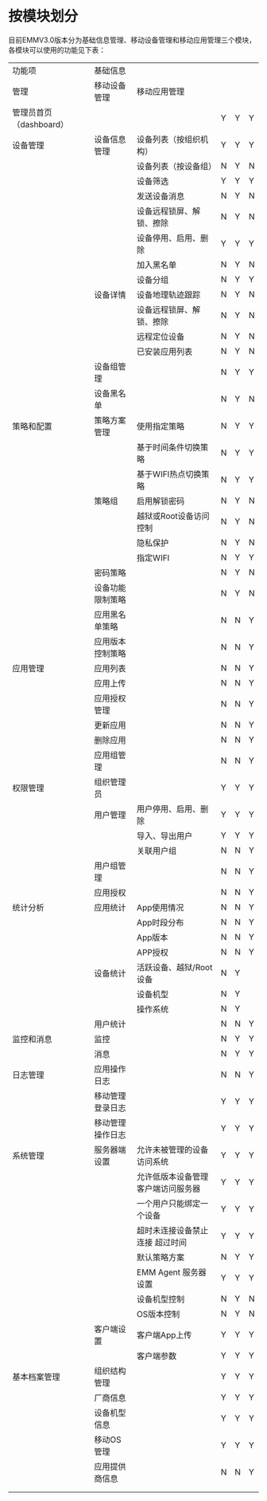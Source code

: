# 按模块划分

目前EMMV3.0版本分为基础信息管理、移动设备管理和移动应用管理三个模块，各模块可以使用的功能见下表：

<table>

 <tr>

 <td>功能项</td>

 <td>基础信息</td>

 </tr>

 <tr>

 <td>管理</td>

 <td>移动设备管理</td>

 <td>移动应用管理</td>

 </tr>

 <tr>

 <td>管理员首页（dashboard）</td>

 <td> </td>

 <td> </td>

 <td>Y</td>

 <td>Y</td>

 <td>Y</td>

 </tr>

 <tr>

 <td>设备管理</td>

 <td>设备信息管理</td>

 <td>设备列表（按组织机构）</td>

 <td>Y</td>

 <td>Y</td>

 <td>Y</td>

 </tr>

 <tr>

 <td></td>

 <td></td>

 <td>设备列表（按设备组）</td>

 <td>N</td>

 <td>Y</td>

 <td>N</td>

 </tr>

 <tr>

 <td></td>

 <td></td>

 <td>设备筛选</td>

 <td>Y</td>

 <td>Y</td>

 <td>Y</td>

 </tr>

 <tr>

 <td></td>

 <td></td>

 <td>发送设备消息</td>

 <td>N</td>

 <td>Y</td>

 <td>N</td>

 </tr>

 <tr>

 <td></td>

 <td></td>

 <td>设备远程锁屏、解锁、擦除</td>

 <td>N</td>

 <td>Y</td>

 <td>N</td>

 </tr>

 <tr>

 <td></td>

 <td></td>

 <td>设备停用、启用、删除</td>

 <td>Y</td>

 <td>Y</td>

 <td>Y</td>

 </tr>

 <tr>

 <td></td>

 <td></td>

 <td>加入黑名单</td>

 <td>N</td>

 <td>Y</td>

 <td>N</td>

 </tr>

 <tr>

 <td></td>

 <td></td>

 <td>设备分组</td>

 <td>N</td>

 <td>Y</td>

 <td>Y</td>

 </tr>

 <tr>

 <td></td>

 <td>设备详情</td>

 <td>设备地理轨迹跟踪</td>

 <td>N</td>

 <td>Y</td>

 <td>N</td>

 </tr>

 <tr>

 <td></td>

 <td></td>

 <td>设备远程锁屏、解锁、擦除</td>

 <td>N</td>

 <td>Y</td>

 <td>N</td>

 </tr>

 <tr>

 <td></td>

 <td></td>

 <td>远程定位设备</td>

 <td>N</td>

 <td>Y</td>

 <td>N</td>

 </tr>

 <tr>

 <td></td>

 <td></td>

 <td>已安装应用列表</td>

 <td>N</td>

 <td>Y</td>

 <td>N</td>

 </tr>

 <tr>

 <td></td>

 <td>设备组管理</td>

 <td> </td>

 <td>N</td>

 <td>Y</td>

 <td>Y</td>

 </tr>

 <tr>

 <td></td>

 <td>设备黑名单</td>

 <td> </td>

 <td>N</td>

 <td>Y</td>

 <td>N</td>

 </tr>

 <tr>

 <td>策略和配置</td>

 <td>策略方案管理</td>

 <td>使用指定策略</td>

 <td>N</td>

 <td>Y</td>

 <td>Y</td>

 </tr>

 <tr>

 <td></td>

 <td></td>

 <td>基于时间条件切换策略</td>

 <td>N</td>

 <td>Y</td>

 <td>Y</td>

 </tr>

 <tr>

 <td></td>

 <td></td>

 <td>基于WIFI热点切换策略</td>

 <td>N</td>

 <td>Y</td>

 <td>Y</td>

 </tr>

 <tr>

 <td></td>

 <td>策略组</td>

 <td>启用解锁密码</td>

 <td>N</td>

 <td>Y</td>

 <td>N</td>

 </tr>

 <tr>

 <td></td>

 <td></td>

 <td>越狱或Root设备访问控制</td>

 <td>N</td>

 <td>Y</td>

 <td>N</td>

 </tr>

 <tr>

 <td></td>

 <td></td>

 <td>隐私保护</td>

 <td>N</td>

 <td>Y</td>

 <td>N</td>

 </tr>

 <tr>

 <td></td>

 <td></td>

 <td>指定WIFI</td>

 <td>N</td>

 <td>Y</td>

 <td>Y</td>

 </tr>

 <tr>

 <td></td>

 <td>密码策略</td>

 <td> </td>

 <td>N</td>

 <td>Y</td>

 <td>N</td>

 </tr>

 <tr>

 <td></td>

 <td>设备功能限制策略</td>

 <td> </td>

 <td>N</td>

 <td>Y</td>

 <td>N</td>

 </tr>

 <tr>

 <td></td>

 <td>应用黑名单策略</td>

 <td> </td>

 <td>N</td>

 <td>N</td>

 <td>Y</td>

 </tr>

 <tr>

 <td></td>

 <td>应用版本控制策略</td>

 <td> </td>

 <td>N</td>

 <td>N</td>

 <td>Y</td>

 </tr>

 <tr>

 <td>应用管理</td>

 <td>应用列表</td>

 <td> </td>

 <td>N</td>

 <td>N</td>

 <td>Y</td>

 </tr>

 <tr>

 <td></td>

 <td>应用上传</td>

 <td> </td>

 <td>N</td>

 <td>N</td>

 <td>Y</td>

 </tr>

 <tr>

 <td></td>

 <td>应用授权管理</td>

 <td> </td>

 <td>N</td>

 <td>N</td>

 <td>Y</td>

 </tr>

 <tr>

 <td></td>

 <td>更新应用</td>

 <td> </td>

 <td>N</td>

 <td>N</td>

 <td>Y</td>

 </tr>

 <tr>

 <td></td>

 <td>删除应用</td>

 <td> </td>

 <td>N</td>

 <td>N</td>

 <td>Y</td>

 </tr>

 <tr>

 <td></td>

 <td>应用组管理</td>

 <td> </td>

 <td>N</td>

 <td>N</td>

 <td>Y</td>

 </tr>

 <tr>

 <td>权限管理</td>

 <td>组织管理员</td>

 <td> </td>

 <td>Y</td>

 <td>Y</td>

 <td>Y</td>

 </tr>

 <tr>

 <td></td>

 <td>用户管理</td>

 <td>用户停用、启用、删除</td>

 <td>Y</td>

 <td>Y</td>

 <td>Y</td>

 </tr>

 <tr>

 <td></td>

 <td></td>

 <td>导入、导出用户</td>

 <td>Y</td>

 <td>Y</td>

 <td>Y</td>

 </tr>

 <tr>

 <td></td>

 <td></td>

 <td>关联用户组</td>

 <td>N</td>

 <td>N</td>

 <td>Y</td>

 </tr>

 <tr>

 <td></td>

 <td>用户组管理</td>

 <td> </td>

 <td>N</td>

 <td>N</td>

 <td>Y</td>

 </tr>

 <tr>

 <td></td>

 <td>应用授权</td>

 <td> </td>

 <td>N</td>

 <td>N</td>

 <td>Y</td>

 </tr>

 <tr>

 <td>统计分析</td>

 <td>应用统计</td>

 <td>App使用情况</td>

 <td>N</td>

 <td>N</td>

 <td>Y</td>

 </tr>

 <tr>

 <td></td>

 <td></td>

 <td>App时段分布</td>

 <td>N</td>

 <td>N</td>

 <td>Y</td>

 </tr>

 <tr>

 <td></td>

 <td></td>

 <td>App版本</td>

 <td>N</td>

 <td>N</td>

 <td>Y</td>

 </tr>

 <tr>

 <td></td>

 <td></td>

 <td>APP授权</td>

 <td>N</td>

 <td>N</td>

 <td>Y</td>

 </tr>

 <tr>

 <td></td>

 <td>设备统计</td>

 <td>活跃设备、越狱/Root设备</td>

 <td>N</td>

 <td>Y</td>

 <td> </td>

 </tr>

 <tr>

 <td></td>

 <td></td>

 <td>设备机型</td>

 <td>N</td>

 <td>Y</td>

 <td> </td>

 </tr>

 <tr>

 <td></td>

 <td></td>

 <td>操作系统</td>

 <td>N</td>

 <td>Y</td>

 <td> </td>

 </tr>

 <tr>

 <td></td>

 <td>用户统计</td>

 <td> </td>

 <td>N</td>

 <td>N</td>

 <td>Y</td>

 </tr>

 <tr>

 <td>监控和消息</td>

 <td>监控</td>

 <td> </td>

 <td>N</td>

 <td>Y</td>

 <td>Y</td>

 </tr>

 <tr>

 <td></td>

 <td>消息</td>

 <td> </td>

 <td>N</td>

 <td>Y</td>

 <td>Y</td>

 </tr>

 <tr>

 <td>日志管理</td>

 <td>应用操作日志</td>

 <td> </td>

 <td>N</td>

 <td>N</td>

 <td>Y</td>

 </tr>

 <tr>

 <td></td>

 <td>移动管理登录日志</td>

 <td> </td>

 <td>Y</td>

 <td>Y</td>

 <td>Y</td>

 </tr>

 <tr>

 <td></td>

 <td>移动管理操作日志</td>

 <td> </td>

 <td>Y</td>

 <td>Y</td>

 <td>Y</td>

 </tr>

 <tr>

 <td>系统管理</td>

 <td>服务器端设置</td>

 <td>允许未被管理的设备访问系统</td>

 <td>Y</td>

 <td>Y</td>

 <td>Y</td>

 </tr>

 <tr>

 <td></td>

 <td></td>

 <td>允许低版本设备管理客户端访问服务器</td>

 <td>Y</td>

 <td>Y</td>

 <td>Y</td>

 </tr>

 <tr>

 <td></td>

 <td></td>

 <td>一个用户只能绑定一个设备</td>

 <td>Y</td>

 <td>Y</td>

 <td>Y</td>

 </tr>

 <tr>

 <td></td>

 <td></td>

 <td>超时未连接设备禁止连接 超过时间</td>

 <td>Y</td>

 <td>Y</td>

 <td>Y</td>

 </tr>

 <tr>

 <td></td>

 <td></td>

 <td>默认策略方案</td>

 <td>N</td>

 <td>Y</td>

 <td>Y</td>

 </tr>

 <tr>

 <td></td>

 <td></td>

 <td>EMM Agent 服务器设置</td>

 <td>Y</td>

 <td>Y</td>

 <td>Y</td>

 </tr>

 <tr>

 <td></td>

 <td></td>

 <td>设备机型控制</td>

 <td>N</td>

 <td>Y</td>

 <td>N</td>

 </tr>

 <tr>

 <td></td>

 <td></td>

 <td>OS版本控制</td>

 <td>N</td>

 <td>Y</td>

 <td>N</td>

 </tr>

 <tr>

 <td></td>

 <td>客户端设置</td>

 <td>客户端App上传</td>

 <td>Y</td>

 <td>Y</td>

 <td>Y</td>

 </tr>

 <tr>

 <td></td>

 <td></td>

 <td>客户端参数</td>

 <td>Y</td>

 <td>Y</td>

 <td>Y</td>

 </tr>

 <tr>

 <td>基本档案管理</td>

 <td>组织结构管理</td>

 <td> </td>

 <td>Y</td>

 <td>Y</td>

 <td>Y</td>

 </tr>

 <tr>

 <td></td>

 <td>厂商信息</td>

 <td> </td>

 <td>Y</td>

 <td>Y</td>

 <td>Y</td>

 </tr>

 <tr>

 <td></td>

 <td>设备机型信息</td>

 <td> </td>

 <td>Y</td>

 <td>Y</td>

 <td>Y</td>

 </tr>

 <tr>

 <td></td>

 <td>移动OS管理</td>

 <td> </td>

 <td>Y</td>

 <td>Y</td>

 <td>Y</td>

 </tr>

 <tr>

 <td></td>

 <td>应用提供商信息</td>

 <td> </td>

 <td>N</td>

 <td>N</td>

 <td>Y</td>

 </tr>

 <tr>

 <td></td>

 </tr>

 <tr>

 <td></td>

 </tr>

</table>



